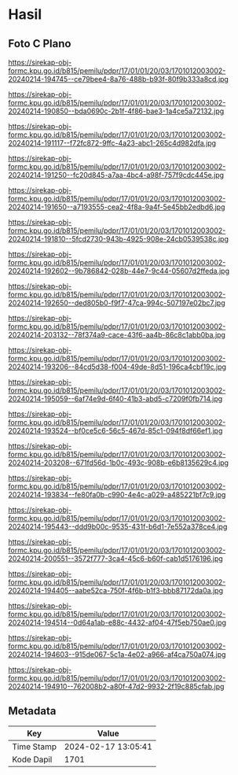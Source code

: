 # Hasil

## Foto C Plano

https://sirekap-obj-formc.kpu.go.id/b815/pemilu/pdpr/17/01/01/20/03/1701012003002-20240214-194745--ce79bee4-8a76-488b-b93f-80f9b333a8cd.jpg

https://sirekap-obj-formc.kpu.go.id/b815/pemilu/pdpr/17/01/01/20/03/1701012003002-20240214-190850--bda0690c-2b1f-4f86-bae3-1a4ce5a72132.jpg

https://sirekap-obj-formc.kpu.go.id/b815/pemilu/pdpr/17/01/01/20/03/1701012003002-20240214-191117--f72fc872-9ffc-4a23-abc1-265c4d982dfa.jpg

https://sirekap-obj-formc.kpu.go.id/b815/pemilu/pdpr/17/01/01/20/03/1701012003002-20240214-191250--fc20d845-a7aa-4bc4-a98f-757f9cdc445e.jpg

https://sirekap-obj-formc.kpu.go.id/b815/pemilu/pdpr/17/01/01/20/03/1701012003002-20240214-191650--a7193555-cea2-4f8a-9a4f-5e45bb2edbd6.jpg

https://sirekap-obj-formc.kpu.go.id/b815/pemilu/pdpr/17/01/01/20/03/1701012003002-20240214-191810--5fcd2730-943b-4925-908e-24cb0539538c.jpg

https://sirekap-obj-formc.kpu.go.id/b815/pemilu/pdpr/17/01/01/20/03/1701012003002-20240214-192602--9b786842-028b-44e7-9c44-05607d2ffeda.jpg

https://sirekap-obj-formc.kpu.go.id/b815/pemilu/pdpr/17/01/01/20/03/1701012003002-20240214-192650--ded805b0-f9f7-47ca-994c-507197e02bc7.jpg

https://sirekap-obj-formc.kpu.go.id/b815/pemilu/pdpr/17/01/01/20/03/1701012003002-20240214-203132--78f374a9-cace-43f6-aa4b-86c8c1abb0ba.jpg

https://sirekap-obj-formc.kpu.go.id/b815/pemilu/pdpr/17/01/01/20/03/1701012003002-20240214-193206--84cd5d38-f004-49de-8d51-196ca4cbf19c.jpg

https://sirekap-obj-formc.kpu.go.id/b815/pemilu/pdpr/17/01/01/20/03/1701012003002-20240214-195059--6af74e9d-6f40-41b3-abd5-c7209f0fb714.jpg

https://sirekap-obj-formc.kpu.go.id/b815/pemilu/pdpr/17/01/01/20/03/1701012003002-20240214-193524--bf0ce5c6-56c5-467d-85c1-094f8df66ef1.jpg

https://sirekap-obj-formc.kpu.go.id/b815/pemilu/pdpr/17/01/01/20/03/1701012003002-20240214-203208--671fd56d-1b0c-493c-908b-e6b8135629c4.jpg

https://sirekap-obj-formc.kpu.go.id/b815/pemilu/pdpr/17/01/01/20/03/1701012003002-20240214-193834--fe80fa0b-c990-4e4c-a029-a485221bf7c9.jpg

https://sirekap-obj-formc.kpu.go.id/b815/pemilu/pdpr/17/01/01/20/03/1701012003002-20240214-195443--ddd9b00c-9535-431f-b6d1-7e552a378ce4.jpg

https://sirekap-obj-formc.kpu.go.id/b815/pemilu/pdpr/17/01/01/20/03/1701012003002-20240214-200551--3572f777-3ca4-45c6-b60f-cab1d5176196.jpg

https://sirekap-obj-formc.kpu.go.id/b815/pemilu/pdpr/17/01/01/20/03/1701012003002-20240214-194405--aabe52ca-750f-4f6b-b1f3-bbb87172da0a.jpg

https://sirekap-obj-formc.kpu.go.id/b815/pemilu/pdpr/17/01/01/20/03/1701012003002-20240214-194514--0d64a1ab-e88c-4432-af04-47f5eb750ae0.jpg

https://sirekap-obj-formc.kpu.go.id/b815/pemilu/pdpr/17/01/01/20/03/1701012003002-20240214-194603--915de067-5c1a-4e02-a966-af4ca750a074.jpg

https://sirekap-obj-formc.kpu.go.id/b815/pemilu/pdpr/17/01/01/20/03/1701012003002-20240214-194910--762008b2-a80f-47d2-9932-2f19c885cfab.jpg


## Metadata

| Key        | Value               |
| ---------- | ------------------- |
| Time Stamp | 2024-02-17 13:05:41 |
| Kode Dapil | 1701                |



